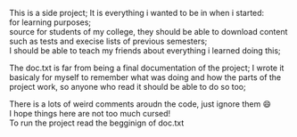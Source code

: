 This is a side project; It is everything i wanted to be in when i started: <br>
    for learning purposes;<br>
    source for students of my college, they should be able to download content<br>
    such as tests and execise lists of previous semesters;<br>
    I should be able to teach my friends about everything i learned doing this;<br>

The doc.txt is far from being a final documentation of the project; I wrote it basicaly 
for myself to remember what  was doing and how the parts of the project work, so anyone 
who read it should be able to do so too; <br>

There is a lots of weird comments aroudn the code, just ignore them :smile: <br>
I hope things here are not too much cursed!<br>
To run the project read the begginign of doc.txt<br>
